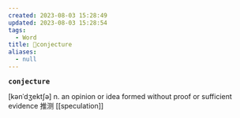 ```yaml
---
created: 2023-08-03 15:28:49
updated: 2023-08-03 15:28:54
tags:
  - Word
title: 📖conjecture
aliases:
  - null
---
```


<pre><strong>conjecture</strong></pre>
[kənˈdʒektʃə]
n. an opinion or idea formed without proof or sufficient evidence 推测
[[speculation]]
